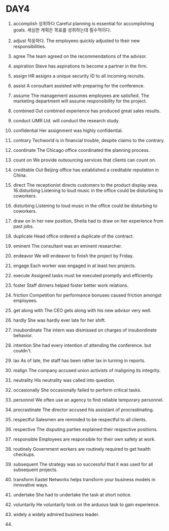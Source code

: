 # DAY4
1. accomplish 
성취하다
Careful planning is essential for accomplishing goals.
세심한 계획은 목표를 성취하는데 필수적이다.

2. adjust
적응하다.
The employees quickly adjusted to their new responsibilities.

3. agree
The team agreed on the recommendations of the advisor.

4. aspiration
Steve has aspirations to become a partner in the firm.

5. assign
HR assigns a unique security ID to all incoming recruits.

6. assist
A consultant assisted with preparing for the conference.

7. assume
The management assumes employees are satisfied.
The marketing department will assume responsibility for the project.

8. combined 
Out combined experience has produced great sales results.

9. conduct 
IJMR Ltd. will conduct the research study.

10. confidential 
Her assignment was highly confidential.

11. contrary
Techworld is in financial trouble, despite claims to the contrary.

12. coordinate 
The Chicago office coordinated the planning process.

13. count on 
We provide outsourcing services that clients can count on.
14. creditable 
Out Beijing office has established a creditable reputation in China.
15. direct
The receptionist directs customers to the product display area.
16.disturbing 
Listening to loud music in the office could be disturbing to coworkers.
16. disturbing 
Listening to loud music in the office could be disturbing to coworkers.
17. draw on
In her new position, Sheila had to draw on her experience from past jobs.
18. duplicate 
Head office ordered a duplicate of the contract.
19. eminent 
The consultant was an eminent researcher.
20. endeavor 
We will endeavor to finish the project by Friday.
21. engage 
Each worker was engaged in at least two projects.
22. execute Assigned tasks must be executed promptly and efficiently.
23. foster 
Staff dinners helped foster better work relations.
24. friction 
Competition for performance bonuses caused friction amongst employees.
25. get along with
The CEO gets along with his new advisor very well.
26. hardly
She was hardly ever late for her shift.
27. insubordinate 
The intern was dismissed on charges of insubordinate behavior.
28. intention 
She had every intention of attending the conference. but couldn't.
29. lax 
As of late, the staff has been rather lax in turning in reports.
30. malign
The company accused union activists of maligning its integrity.
31. neutrality
His neutrality was called into question.
32. occasionally 
She occasionally failed to perform critical tasks.
33. personnel
We often use an agency to find reliable temporary personnel.
34. procrastinate 
The director accused his assistant of procrastinating.
35. respectful
Salesmen are reminded to be respectful to all clients.
36. respective 
The disputing parties explained their respective positions.
37. responsible 
Employees are responsible for their own safety at work.
38. routinely
Government workers are routinely required to get health checkups.
39. subsequent 
The strategy was so successful that it was used for all subsequent projects.
40. transform 
Eastel Networks helps transform your business models in innovative ways.
41. undertake
She had to undertake the task at short notice.
42. voluntarily
He voluntarily took on the arduous task to gain experience.
43. widely 
a widely admired business leader.




5.
